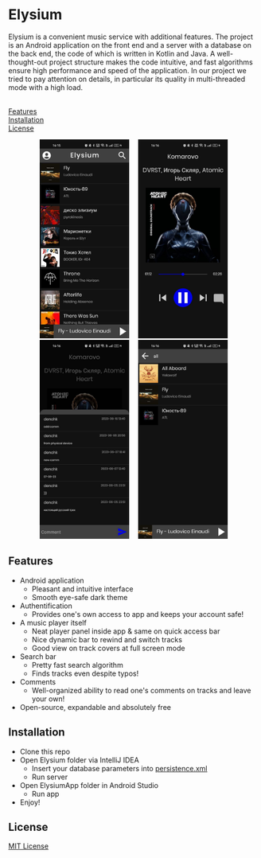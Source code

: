 # Elysium 

Elysium is a convenient music service with additional features.
The project is an Android application on the front end and a server with
a database on the back end, the code of which is written in Kotlin and Java.
A well-thought-out project structure makes the code intuitive, 
and fast algorithms ensure high performance and speed of the application. 
In our project we tried to pay attention on details, in particular its quality 
in multi-threaded mode with a high load.<br/><br/>

[Features](#Features)<br/>
[Installation](#Installation)<br/>
[License](#License)<br/>

<p align="middle">
  <img src="https://github.com/ElysiumHSE/Elysium/blob/release/Screenshots/mainPage.jpg" height="400" hspace="7" />
  <img src="https://github.com/ElysiumHSE/Elysium/blob/release/Screenshots/fullTrack.jpg" height="400" hspace="7" />
  <img src="https://github.com/ElysiumHSE/Elysium/blob/release/Screenshots/comments.jpg" height="400" hspace="7" /> 
  <img src="https://github.com/ElysiumHSE/Elysium/blob/release/Screenshots/search.jpg" height="400" hspace="7" />
</p>

## Features
* Android application
   * Pleasant and intuitive interface
   * Smooth eye-safe dark theme
* Authentification
   * Provides one's own access to app and keeps your account safe!
* A music player itself
   * Neat player panel inside app & same on quick access bar
   * Nice dynamic bar to rewind and switch tracks
   * Good view on track covers at full screen mode
* Search bar
   * Pretty fast search algorithm
   * Finds tracks even despite typos!
* Comments
   * Well-organized ability to read one's comments on tracks and leave your own!
* Open-source, expandable and absolutely free

## Installation
* Clone this repo
* Open Elysium folder via IntelliJ IDEA 
   * Insert your database parameters into 
[persistence.xml](https://github.com/ElysiumHSE/Elysium/blob/release/Elysium/src/main/resources/META-INF/persistence.xml)
   * Run server
* Open ElysiumApp folder in Android Studio
   * Run app
* Enjoy!

## License
[MIT License](https://github.com/ElysiumHSE/Elysium/blob/master/LICENSE)